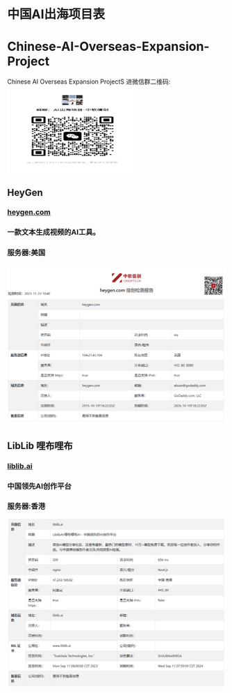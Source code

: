 # 中国AI出海项目表
# Chinese-AI-Overseas-Expansion-Project
Chinese AI Overseas Expansion ProjectS
进微信群二维码:
<img src="/images/erweima.jpg" alt="微信群二维码" width="300" height="200">

##
## HeyGen
### [heygen.com](https://www.heygen.com/)
### 一款文本生成视频的AI工具。
### 服务器:美国
![检测图片](/images/heygen.png)

##

## LibLib 哩布哩布
### [liblib.ai](https://www.liblib.ai/)
### 中国领先AI创作平台
### 服务器:香港
![检测图片](/images/liblib.png)
